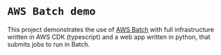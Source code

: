 # `AWS Batch demo`

This project demonstrates the use of [AWS Batch](https://aws.amazon.com/batch/)
with full infrastructure written in AWS CDK (typescript) and a web app written in
python, that submits jobs to run in Batch.
